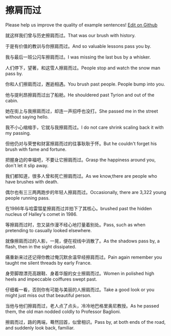 # 擦肩而过

Please help us improve the quality of example sentences! [Edit on Github](https://github.com/jiyushe/jiyu-example-sentence-source/blob/main/chinese/cajianerguo.md)

<p><span class="chinese">就这样我们曾与历史擦肩而过。</span><span class="english">That was our brush with history.</span></p>

<p><span class="chinese">于是有价值的教训与你擦肩而过。</span><span class="english">And so valuable lessons pass you by.</span></p>

<p><span class="chinese">我与最后一班公闪车擦肩而过。</span><span class="english">I was missing the last bus by a whisker.</span></p>

<p><span class="chinese">人们停下，望著，和这雪人擦肩而过。</span><span class="english">People stop and watch the snow man pass by.</span></p>

<p><span class="chinese">你和人们擦肩而过，邂逅相遇。</span><span class="english">You brush past people. People bump into you.</span></p>

<p><span class="chinese">他与提利昂擦肩而过出了船舱。</span><span class="english">He shouldered past Tyrion and out of the cabin.</span></p>

<p><span class="chinese">她在街上与我擦肩而过，却连一声招呼也没打。</span><span class="english">She passed me in the street without saying hello.</span></p>

<p><span class="chinese">我不小心缩缩手，它就与我擦肩而过。</span><span class="english">I do not care shrink scaling back it with my passing.</span></p>

<p><span class="chinese">但他仍对与荣誉和财富擦肩而过的往事耿耿于怀。</span><span class="english">But he couldn't forget his brush with fame and fortune.</span></p>

<p><span class="chinese">把握身边的幸福吧，不要让它擦肩而过。</span><span class="english">Grasp the happiness around you, don't let it slip away.</span></p>

<p><span class="chinese">我们都知道，很多人曾和死亡擦肩而过。</span><span class="english">As we know,there are people who have brushes with death.</span></p>

<p><span class="chinese">偶尔也有三三两两跑步的年轻人擦肩而过。</span><span class="english">Occasionally, there are 3,322 young people running pass.</span></p>

<p><span class="chinese">在1986年与哈雷彗星擦肩而过并拍下了其核心。</span><span class="english">brushed past the hidden nucleus of Halley's comet in 1986.</span></p>

<p><span class="chinese">等擦肩而过时，忽又装作漫不经心地打量着别处。</span><span class="english">Pass, such as when pretending to casually looked elsewhere.</span></p>

<p><span class="chinese">就像擦肩而过的人影，一晃，便在视线中消散了。</span><span class="english">As the shadows pass by, a flash, then in the sight dissipated.</span></p>

<p><span class="chinese">痛重新来过还记得你教过俺沉默余温早经擦肩而过。</span><span class="english">Pain again remember you taught me silent threads by early France.</span></p>

<p><span class="chinese">身旁脚蹬漂亮高跟鞋、身着华服的女士擦肩而过。</span><span class="english">Women in polished high heels and impeccable coiffures swept past.</span></p>

<p><span class="chinese">仔细看一看，否则你有可能与美丽的人擦肩而过。</span><span class="english">Take a good look or you might just miss out that beautiful person.</span></p>

<p><span class="chinese">当他与他们擦肩而过，老人点了点头，冷冷地巴格里奥尼教授。</span><span class="english">As he passed them, the old man nodded coldly to Professor Baglioni.</span></p>

<p><span class="chinese">擦肩而过，路的两端，蓦然回首，似曾相识。</span><span class="english">Pass by, at both ends of the road, and suddenly look back, familiar.</span></p>

